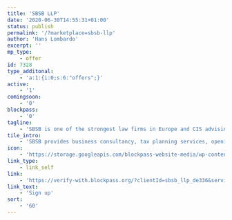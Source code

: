 ```yaml
---
title: 'SBSB LLP'
date: '2020-06-30T14:55:31+01:00'
status: publish
permalink: '/?marketplace=sbsb-llp'
author: 'Hans Lombardo'
excerpt: ''
mp_type:
    - offer
id: 7328
type_additonal:
    - 'a:1:{i:0;s:6:"offers";}'
active:
    - '1'
comingsoon:
    - '0'
blockpass:
    - '0'
tagline:
    - 'SBSB is one of the strongest law firms in Europe and CIS advising on aspects of FinTech sector'
tile_intro:
    - 'SBSB provides business consultancy, tax planning services, opening bank and payment systems accounts, and obtaining licenses for the storage and exchange of cryptocurrencies.'
icon:
    - 'https://storage.googleapis.com/blockpass-website-media/wp-content/uploads/2020/06/fa68186b-photo_2020-07-15-11.37.56-e1596095778427.jpeg'
link_type:
    - link_self
link:
    - 'https://verify-with.blockpass.org/?clientId=sbsb_llp_de336&serviceName=SBSB%20LLP&env=prod&_ga=2.3781240.915657988.1592208499-1761085003.1565608472'
link_text:
    - 'Sign up'
sort:
    - '60'
---
```

<!DOCTYPE html PUBLIC "-//W3C//DTD HTML 4.0 Transitional//EN" "http://www.w3.org/TR/REC-html40/loose.dtd">
<?xml encoding="UTF-8">
